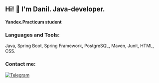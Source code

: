 ## Hi! 👋 I'm Danil. Java-developer.
#### Yandex.Practicum student

### Languages and Tools:
Java, Spring Boot, Spring Framework, PostgreSQL, Maven, Junit, HTML, CSS.

### Contact me:
[![Telegram](https://img.shields.io/badge/-Telegram-blue?style=for-the-badge&logo=telegram&logoColor=white)](https://t.me/Danil_Linnik) 

<!--
**LinnikDanil/LinnikDanil** is a ✨ _special_ ✨ repository because its `README.md` (this file) appears on your GitHub profile.

Here are some ideas to get you started:

- 🔭 I’m currently working on ...
- 🌱 I’m currently learning ...
- 👯 I’m looking to collaborate on ...
- 🤔 I’m looking for help with ...
- 💬 Ask me about ...
- 📫 How to reach me: ...
- 😄 Pronouns: ...
- ⚡ Fun fact: ...
-->
